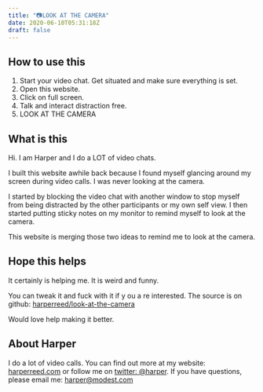 ```yaml
---
title: "📷LOOK AT THE CAMERA"
date: 2020-06-10T05:31:18Z
draft: false
---
```


## How to use this

1. Start your video chat. Get situated and make sure everything is set.  
2. Open this website.  
3. Click on full screen.  
4. Talk and interact distraction free.
5. LOOK AT THE CAMERA

## What is this

Hi. I am Harper and I do a LOT of video chats.

I built this website awhile back because I found myself glancing around my screen during video calls. I was never looking at the camera.  

I started by blocking the video chat with another window to stop myself from being distracted by the other participants or my own self view. I then started putting sticky notes on my monitor to remind myself to look at the camera.

This website is merging those two ideas to remind me to look at the camera.  

## Hope this helps

It certainly is helping me. It is weird and funny.  

You can tweak it and fuck with it if y ou a re interested. The source is on github: [harperreed/look-at-the-camera](https://github.com/harperreed/look-at-the-camera)

Would love help making it better.  

## About Harper

I do a lot of video calls. You can find out more at my website: [harperreed.com](http://harper.lol) or follow me on [twitter: @harper](http://twitter.com/harper). If you  have questions, please email me: [harper@modest.com](harper@modest.com)